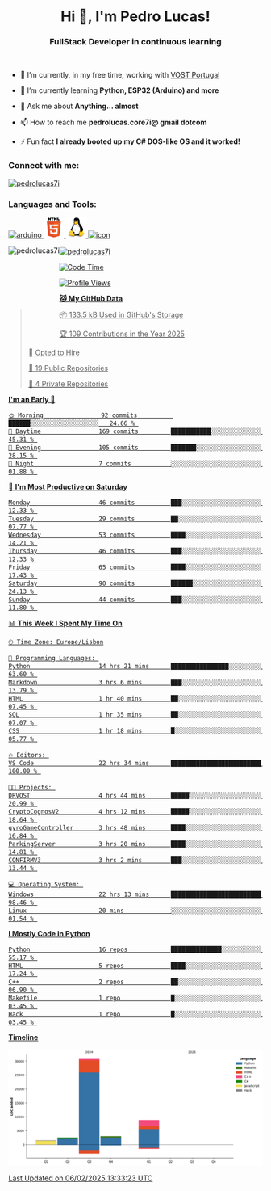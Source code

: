 <h1 align="center">Hi 👋, I'm Pedro Lucas!</h1>
<h3 align="center">FullStack Developer in continuous learning</h3>
<br>

- 🔭 I’m currently, in my free time, working with [VOST Portugal](https://github.com/vostpt) 

- 🌱 I’m currently learning **Python, ESP32 (Arduino) and more**

- 💬 Ask me about **Anything... almost**

- 📫 How to reach me **pedrolucas.core7i@ gmail dotcom**

- ⚡ Fun fact **I already booted up my C# DOS-like OS and it worked!**

<h3 align="left">Connect with me:</h3>
<p align="left">
    <div display="flex">
        <p align="left"> <a href="https://twitter.com/pedrolucas7i" target="blank"><img src="https://img.shields.io/twitter/follow/pedrolucas7i?logo=twitter&style=for-the-badge" alt="pedrolucas7i" /></a> </p>
    </div>
</p>
<h3 align="left">Languages and Tools:</h3>
<p align="left"> <a href="https://www.arduino.cc/" target="_blank" rel="noreferrer"> <img src="https://cdn.worldvectorlogo.com/logos/arduino-1.svg" alt="arduino" width="40" height="40"/> </a> <a href="https://www.w3.org/html/" target="_blank" rel="noreferrer"> <img src="https://raw.githubusercontent.com/devicons/devicon/master/icons/html5/html5-original-wordmark.svg" alt="html5" width="40" height="40"/> </a> <a href="https://www.linux.org/" target="_blank" rel="noreferrer"> <img src="https://raw.githubusercontent.com/devicons/devicon/master/icons/linux/linux-original.svg" alt="linux" width="40" height="40"/> </a> <a href="https://www.python.org" target="_blank" rel="noreferrer"> <img src="https://techstack-generator.vercel.app/python-icon.svg" alt="icon" width="40" height="40" />

<p><img align="left" height="194px" src="https://github-readme-stats.vercel.app/api/top-langs?username=pedrolucas7i&show_icons=true&theme=tokyonight&locale=en&layout=compact" alt="pedrolucas7i" /></p><img height="194px" align="center" src="https://github-readme-stats.vercel.app/api?username=pedrolucas7i&show_icons=true&theme=tokyonight&locale=en" alt="pedrolucas7i" />

<!--START_SECTION:waka-->
![Code Time](http://img.shields.io/badge/Code%20Time-40%20hrs%2051%20mins-blue)

![Profile Views](http://img.shields.io/badge/Profile%20Views-344-blue)

**🐱 My GitHub Data** 

> 📦 133.5 kB Used in GitHub's Storage 
 > 
> 🏆 109 Contributions in the Year 2025
 > 
> 💼 Opted to Hire
 > 
> 📜 19 Public Repositories 
 > 
> 🔑 4 Private Repositories 
 > 
**I'm an Early 🐤** 

```text
🌞 Morning                92 commits          ██████░░░░░░░░░░░░░░░░░░░   24.66 % 
🌆 Daytime                169 commits         ███████████░░░░░░░░░░░░░░   45.31 % 
🌃 Evening                105 commits         ███████░░░░░░░░░░░░░░░░░░   28.15 % 
🌙 Night                  7 commits           ░░░░░░░░░░░░░░░░░░░░░░░░░   01.88 % 
```
📅 **I'm Most Productive on Saturday** 

```text
Monday                   46 commits          ███░░░░░░░░░░░░░░░░░░░░░░   12.33 % 
Tuesday                  29 commits          ██░░░░░░░░░░░░░░░░░░░░░░░   07.77 % 
Wednesday                53 commits          ████░░░░░░░░░░░░░░░░░░░░░   14.21 % 
Thursday                 46 commits          ███░░░░░░░░░░░░░░░░░░░░░░   12.33 % 
Friday                   65 commits          ████░░░░░░░░░░░░░░░░░░░░░   17.43 % 
Saturday                 90 commits          ██████░░░░░░░░░░░░░░░░░░░   24.13 % 
Sunday                   44 commits          ███░░░░░░░░░░░░░░░░░░░░░░   11.80 % 
```


📊 **This Week I Spent My Time On** 

```text
🕑︎ Time Zone: Europe/Lisbon

💬 Programming Languages: 
Python                   14 hrs 21 mins      ████████████████░░░░░░░░░   63.60 % 
Markdown                 3 hrs 6 mins        ███░░░░░░░░░░░░░░░░░░░░░░   13.79 % 
HTML                     1 hr 40 mins        ██░░░░░░░░░░░░░░░░░░░░░░░   07.45 % 
SQL                      1 hr 35 mins        ██░░░░░░░░░░░░░░░░░░░░░░░   07.07 % 
CSS                      1 hr 18 mins        █░░░░░░░░░░░░░░░░░░░░░░░░   05.77 % 

🔥 Editors: 
VS Code                  22 hrs 34 mins      █████████████████████████   100.00 % 

🐱‍💻 Projects: 
DRVOST                   4 hrs 44 mins       █████░░░░░░░░░░░░░░░░░░░░   20.99 % 
CryptoCognosV2           4 hrs 12 mins       █████░░░░░░░░░░░░░░░░░░░░   18.64 % 
gyroGameController       3 hrs 48 mins       ████░░░░░░░░░░░░░░░░░░░░░   16.84 % 
ParkingServer            3 hrs 20 mins       ████░░░░░░░░░░░░░░░░░░░░░   14.81 % 
CONFIRMV3                3 hrs 2 mins        ███░░░░░░░░░░░░░░░░░░░░░░   13.44 % 

💻 Operating System: 
Windows                  22 hrs 13 mins      █████████████████████████   98.46 % 
Linux                    20 mins             ░░░░░░░░░░░░░░░░░░░░░░░░░   01.54 % 
```

**I Mostly Code in Python** 

```text
Python                   16 repos            ██████████████░░░░░░░░░░░   55.17 % 
HTML                     5 repos             ████░░░░░░░░░░░░░░░░░░░░░   17.24 % 
C++                      2 repos             ██░░░░░░░░░░░░░░░░░░░░░░░   06.90 % 
Makefile                 1 repo              █░░░░░░░░░░░░░░░░░░░░░░░░   03.45 % 
Hack                     1 repo              █░░░░░░░░░░░░░░░░░░░░░░░░   03.45 % 
```



**Timeline**

![Lines of Code chart](https://raw.githubusercontent.com/pedrolucas7i/pedrolucas7i/main/assets/bar_graph.png)


 Last Updated on 06/02/2025 13:33:23 UTC
<!--END_SECTION:waka-->